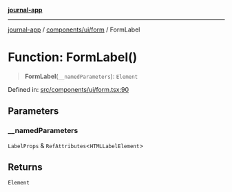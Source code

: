 [**journal-app**](../../../../README.md)

***

[journal-app](../../../../modules.md) / [components/ui/form](../README.md) / FormLabel

# Function: FormLabel()

> **FormLabel**(`__namedParameters`): `Element`

Defined in: [src/components/ui/form.tsx:90](https://github.com/FullStackExam/shamiri-journaling/blob/2429a79bf524ec1d1bc42e8c42aa2b20457e1d23/src/components/ui/form.tsx#L90)

## Parameters

### \_\_namedParameters

`LabelProps` & `RefAttributes`\<`HTMLLabelElement`\>

## Returns

`Element`
